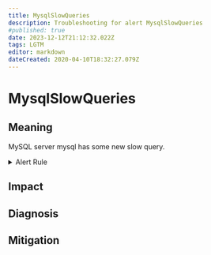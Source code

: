 ```yaml
---
title: MysqlSlowQueries
description: Troubleshooting for alert MysqlSlowQueries
#published: true
date: 2023-12-12T21:12:32.022Z
tags: LGTM
editor: markdown
dateCreated: 2020-04-10T18:32:27.079Z
---
```


# MysqlSlowQueries

## Meaning
[//]: # "Short paragraph that explains what the alert means"
MySQL server mysql has some new slow query.

<details>
  <summary>Alert Rule</summary>

  ```yaml
alert: MysqlSlowQueries
expr: increase(mysql_global_status_slow_queries[1m]) > 0
for: 2m
labels:
    severity: warning
annotations:
    summary: MySQL slow queries (instance {{ $labels.instance }})
    description: |-
        MySQL server mysql has some new slow query.
          VALUE = {{ $value }}
          LABELS = {{ $labels }}
    runbook: https://github.com/srerun/prometheus-alerts/content/runbooks/MysqlSlowQueries

  ```
</details>


## Impact
[//]: # "What could / will happen if the alert is not addressed"



## Diagnosis
[//]: # "Steps to take to identify the cause of the problem"



## Mitigation
[//]: # "The steps necessary to resolve the alert"
